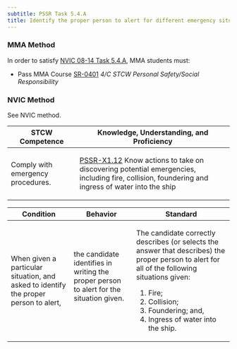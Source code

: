 ```yaml
---
subtitle: PSSR Task 5.4.A 
title: Identify the proper person to alert for different emergency situations
---
```



### MMA Method

In order to satisfy  [NVIC 08-14  Task  5.4.A]({{site.baseurl}}/assets/images/nvic-08-14.pdf), MMA students must:

* Pass MMA Course [SR-0401]( {{site.baseurl}}/courses/SR-0401) *4/C STCW Personal Safety/Social Responsibility*


### NVIC Method

<a onclick="togglevisibility('nvic_methods')" >See NVIC method.</a>

<div id='nvic_methods' class='hide'>

<table>
<thead>
<tr>
<th class='forty'> STCW Competence </th>
<th class='sixty'> Knowledge, Understanding, and Proficiency </th>
</tr>
</thead>




<tbody>
<tr><td markdown='1'>

Comply with emergency procedures.

</td><td markdown='1'>

[PSSR-X1.12](../../tables/614.html#PSSR-X1.12) Know actions to take on discovering potential emergencies, including fire, collision, foundering and ingress of water into the ship

</td></tr>


</tbody>
</table>


<table>
<thead>
<tr><th class='twenty'>  Condition </th><th class='twenty'> Behavior </th><th  class='sixty'>Standard </th></tr>
</thead>
<tbody >



<tr><td markdown='1'>

When given a particular situation, and asked to identify the proper person to alert,

</td><td markdown='1'>

the candidate identifies in writing the proper person to alert for the situation given.

<br>

<div class="tooltip">
<span class="tooltiptext">
</span>
</div>


</td><td markdown='1'>

The candidate correctly describes (or selects the answer that describes) the proper person to alert for all of the following situations given:
 
1.  Fire; 
2.  Collision; 
3.  Foundering; and, 
4.  Ingress of water into the ship.

</td></tr>
</tbody>
</table>
</div>
